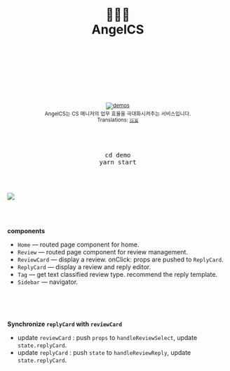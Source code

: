 <div align="center">
  <h1>
    <br/>
    <br/>
    ️🧚🏻‍♀️
    <br />
    AngelCS
    <br />
    <br />
    <br />
    <br />
  </h1>
  <sup>
    <br />
    <br />
    <a href="#">
      <img src="https://img.shields.io/badge/demos-🚀-yellow.svg" alt="demos" />
    </a>
    <br />
    AngelCS는 CS 매니저의 업무 효율을 극대화시켜주는 서비스입니다.
    <br />
    Translations: <a href="#">🇬🇧</a>
  </sup>
  <br />
  <br />
  <br />
  <br />
  <pre>cd demo<br/>yarn start</pre>
  <br />
  <br />
</div>

![](process.gif)

<br />
<br />

**components**
  - `Home` &mdash; routed page component for home.
  - `Review` &mdash; routed page component for review management.
  - `ReviewCard` &mdash; display a review. onClick: props are pushed to `ReplyCard`.
  - `ReplyCard` &mdash; display a review and reply editor.
  - `Tag` &mdash; get text classified review type. recommend the reply template.
  - `Sidebar` &mdash; navigator.
  
<br />
<br />
<br />

**Synchronize `replyCard` with `reviewCard`**
  - update `reviewCard` : push `props` to `handleReviewSelect`, update `state.replyCard`.
  - update `replyCard` : push `state` to `handleReviewReply`, update `state.replyCard`.

<br />
<br />
<br />
<br />
<br />
